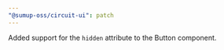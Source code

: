 ```yaml
---
"@sumup-oss/circuit-ui": patch
---
```


Added support for the `hidden` attribute to the Button component.
